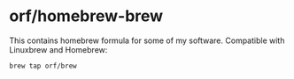# orf/homebrew-brew

This contains homebrew formula for some of my software. Compatible with Linuxbrew and Homebrew:

`brew tap orf/brew`

